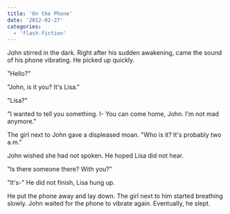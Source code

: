 ```yaml
---
title: 'On the Phone'
date: '2012-02-27'
categories:
  - 'flash-fiction'
---
```


John stirred in the dark. Right after his sudden awakening, came the sound of
his phone vibrating. He picked up quickly.

<!-- truncate -->

"Hello?"

"John, is it you? It's Lisa."

"Lisa?"

"I wanted to tell you something. I- You can come home, John. I'm not mad
anymore."

The girl next to John gave a displeased moan. "Who is it? It's probably two
a.m."

John wished she had not spoken. He hoped Lisa did not hear.

"Is there someone there? With you?"

"It's-" He did not finish, Lisa hung up.

He put the phone away and lay down. The girl next to him started breathing
slowly. John waited for the phone to vibrate again. Eventually, he slept.
